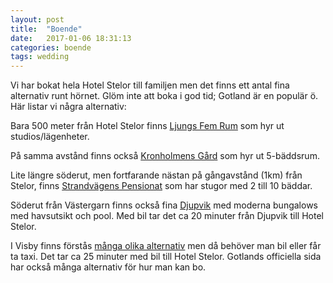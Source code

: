 ```yaml
---
layout: post
title:  "Boende"
date:   2017-01-06 18:31:13
categories: boende
tags: wedding
---
```

Vi har bokat hela Hotel Stelor till familjen men det finns ett antal fina alternativ runt hörnet. Glöm inte att boka i god tid; Gotland är en populär ö. Här listar vi några alternativ:

Bara 500 meter från Hotel Stelor finns [Ljungs Fem Rum](http://www.ljungsfemrum.se) som hyr ut studios/lägenheter. 

På samma avstånd finns också [Kronholmens Gård](http://www.kronholmensgard.se) som hyr ut 5-bäddsrum. 

Lite längre söderut, men fortfarande nästan på gångavstånd (1km) från Stelor, finns [Strandvägens Pensionat](http://www.strandvagenspensionat.se) som har stugor med 2 till 10 bäddar.

Söderut från Västergarn finns också fina [Djupvik](http://www.djupvikhotel.com) med moderna bungalows med havsutsikt och pool. Med bil tar det ca 20 minuter från Djupvik till Hotel Stelor.

I Visby finns förstås [många olika alternativ](http://www.destinationgotland.se/sv/boende) men då behöver man bil eller får ta taxi. Det tar ca 25 minuter med bil till Hotel Stelor. Gotlands officiella sida har också många alternativ för hur man kan bo.